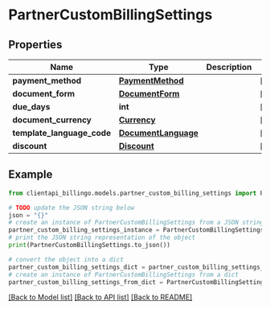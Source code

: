 # PartnerCustomBillingSettings


## Properties

Name | Type | Description | Notes
------------ | ------------- | ------------- | -------------
**payment_method** | [**PaymentMethod**](PaymentMethod.md) |  | [optional] 
**document_form** | [**DocumentForm**](DocumentForm.md) |  | [optional] 
**due_days** | **int** |  | [optional] 
**document_currency** | [**Currency**](Currency.md) |  | [optional] 
**template_language_code** | [**DocumentLanguage**](DocumentLanguage.md) |  | [optional] 
**discount** | [**Discount**](Discount.md) |  | [optional] 

## Example

```python
from clientapi_billingo.models.partner_custom_billing_settings import PartnerCustomBillingSettings

# TODO update the JSON string below
json = "{}"
# create an instance of PartnerCustomBillingSettings from a JSON string
partner_custom_billing_settings_instance = PartnerCustomBillingSettings.from_json(json)
# print the JSON string representation of the object
print(PartnerCustomBillingSettings.to_json())

# convert the object into a dict
partner_custom_billing_settings_dict = partner_custom_billing_settings_instance.to_dict()
# create an instance of PartnerCustomBillingSettings from a dict
partner_custom_billing_settings_from_dict = PartnerCustomBillingSettings.from_dict(partner_custom_billing_settings_dict)
```
[[Back to Model list]](../README.md#documentation-for-models) [[Back to API list]](../README.md#documentation-for-api-endpoints) [[Back to README]](../README.md)


